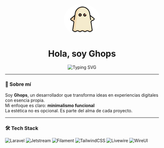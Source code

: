 <p align="center">
  <img src="ghops.png" width="120" style="border-radius: 50%;" alt="Avatar de Ghops">
</p>

<h1 align="center">Hola, soy Ghops</h1>


<p align="center">
  <img src="https://readme-typing-svg.demolab.com?font=Fira+Code&size=22&pause=1000&color=7F00FF&center=true&vCenter=true&width=440&lines=Minimalismo+con+estilo.;Diseño+que+habla+solo.;Código+que+inspira." alt="Typing SVG" />
</p>


---

### 🧠 Sobre mí

Soy **Ghops**, un desarrollador que transforma ideas en experiencias digitales con esencia propia.  
Mi enfoque es claro: **minimalismo funcional**  
La estética no es opcional. Es parte del alma de cada proyecto.

---

### 🛠️ Tech Stack

<p align="left">
  <img src="https://img.shields.io/badge/Laravel-FF2D20?style=for-the-badge&logo=laravel&logoColor=white" alt="Laravel"/>
  <img src="https://img.shields.io/badge/Jetstream-4B5563?style=for-the-badge&logo=laravel&logoColor=white" alt="Jetstream"/>
  <img src="https://img.shields.io/badge/Filament-0EA5E9?style=for-the-badge&logo=filament&logoColor=white" alt="Filament"/>
  <img src="https://img.shields.io/badge/TailwindCSS-06B6D4?style=for-the-badge&logo=tailwind-css&logoColor=white" alt="TailwindCSS"/>
  <img src="https://img.shields.io/badge/Livewire-4C1D95?style=for-the-badge&logo=livewire&logoColor=white" alt="Livewire"/>
  <img src="https://img.shields.io/badge/WireUI-111827?style=for-the-badge&logoColor=white" alt="WireUI"/>
</p>

